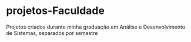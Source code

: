 # projetos-Faculdade
 Projetos criados durante minha graduação em Análise e Desenvolvimento de Sistemas, separados por semestre
